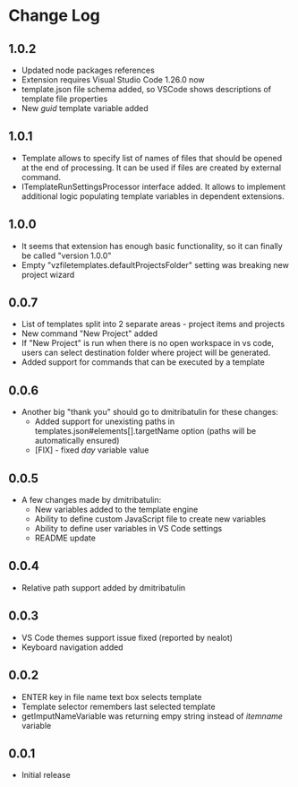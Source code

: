 # Change Log

## 1.0.2
  - Updated node packages references
  - Extension requires Visual Studio Code 1.26.0 now
  - template.json file schema added, so VSCode shows descriptions of template file properties
  - New $guid$ template variable added

## 1.0.1
  - Template allows to specify list of names of files that should be opened at the end of processing. It can be used if files are created by external command.
  - ITemplateRunSettingsProcessor interface added. It allows to  implement additional logic populating template variables in dependent extensions. 

## 1.0.0
  - It seems that extension has enough basic functionality, so it can finally be called "version 1.0.0"
  - Empty "vzfiletemplates.defaultProjectsFolder" setting was breaking new project wizard

## 0.0.7
 - List of templates split into 2 separate areas - project items and projects
 - New command "New Project" added
 - If "New Project" is run when there is no open workspace in vs code, users can select destination folder where project will be generated.
 - Added support for commands that can be executed by a template

## 0.0.6
 - Another big "thank you" should go to dmitribatulin for these changes:
   - Added support for unexisting paths in templates.json#elements[].targetName option 
     (paths will be automatically ensured)
   - [FIX] - fixed $day$ variable value

## 0.0.5
 - A few changes made by dmitribatulin:
   - New variables added to the template engine
   - Ability to define custom JavaScript file to create new variables
   - Ability to define user variables in VS Code settings
   - README update

## 0.0.4
 - Relative path support added by dmitribatulin

## 0.0.3
 - VS Code themes support issue fixed (reported by nealot) 
 - Keyboard navigation added

## 0.0.2
- ENTER key in file name text box selects template
- Template selector remembers last selected template
- getImputNameVariable was returning empy string instead of $itemname$ variable

## 0.0.1
- Initial release
